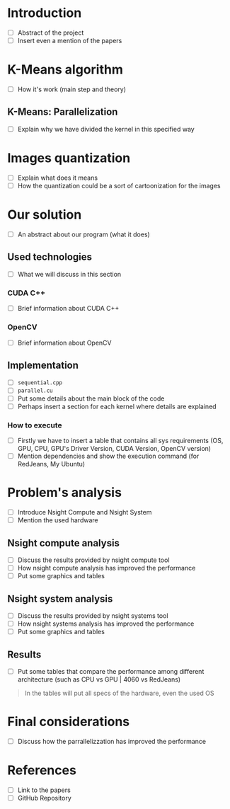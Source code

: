 # Introduction

- [ ] Abstract of the project
- [ ] Insert even a mention of the papers
 
# K-Means algorithm

- [ ] How it's work (main step and theory)
 
## K-Means: Parallelization

- [ ] Explain why we have divided the kernel in this specified way
 
# Images quantization

- [ ] Explain what does it means 
- [ ] How the quantization could be a sort of cartoonization for the images
 
# Our solution

- [ ] An abstract about our program (what it does)
 
## Used technologies

- [ ] What we will discuss in this section

### CUDA C++

- [ ] Brief information about CUDA C++
 
### OpenCV

- [ ] Brief information about OpenCV

## Implementation

- [ ] `sequential.cpp`
- [ ] `parallel.cu`
- [ ] Put some details about the main block of the code
- [ ] Perhaps insert a section for each kernel where details are explained

### How to execute

- [ ] Firstly we have to insert a table that contains all sys requirements (OS, GPU, CPU, GPU's Driver Version, CUDA Version, OpenCV version)
- [ ] Mention dependencies and show the execution command (for RedJeans, My Ubuntu)

# Problem's analysis

- [ ] Introduce Nsight Compute and Nsight System
- [ ] Mention the used hardware
 
## Nsight compute analysis

- [ ] Discuss the results provided by nsight compute tool
- [ ] How nsight compute analysis has improved the performance
- [ ] Put some graphics and tables

## Nsight system analysis

- [ ] Discuss the results provided by nsight systems tool
- [ ] How nsight systems analysis has improved the performance
- [ ] Put some graphics and tables

## Results

- [ ] Put some tables that compare the performance among different architecture (such as CPU vs GPU | 4060 vs RedJeans)

> In the tables will put all specs of the hardware, even the used OS
 
# Final considerations

- [ ] Discuss how the parrallelizzation has improved the performance 

# References

- [ ] Link to the papers
- [ ] GitHub Repository